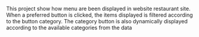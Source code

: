 This project show how menu are been displayed in website restaurant site.
When a preferred button is clicked, the items displayed is filtered according to the button 
category.
The category button is also dynamically displayed according to the available categories from the data
